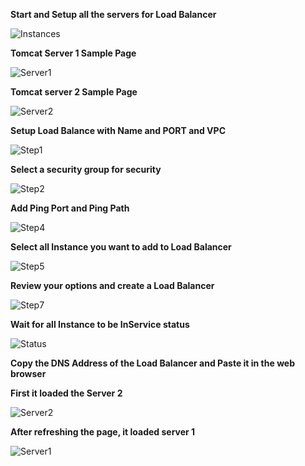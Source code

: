 **Start and Setup all the servers for Load Balancer**

![Instances](https://user-images.githubusercontent.com/37663573/73586603-920abf00-447d-11ea-85ec-31211bbe3d81.png)

**Tomcat Server 1 Sample Page**

![Server1](https://user-images.githubusercontent.com/37663573/73586605-a18a0800-447d-11ea-8a4f-e95008f0d04b.png)

**Tomcat server 2 Sample Page**

![Server2](https://user-images.githubusercontent.com/37663573/73586606-acdd3380-447d-11ea-9301-7599266565d2.png)

**Setup Load Balance with Name and PORT and VPC**

![Step1](https://user-images.githubusercontent.com/37663573/73586609-b8c8f580-447d-11ea-8fdd-34e01d364a48.png)

**Select a security group for security**

![Step2](https://user-images.githubusercontent.com/37663573/73586612-c4b4b780-447d-11ea-83ec-716b46e8d6e8.png)

**Add Ping Port and Ping Path**

![Step4](https://user-images.githubusercontent.com/37663573/73586616-cda58900-447d-11ea-92ce-a256865a5d16.png)

**Select all Instance you want to add to Load Balancer**

![Step5](https://user-images.githubusercontent.com/37663573/73586619-d9914b00-447d-11ea-8de7-800c6f4b575f.png)

**Review your options and create a Load Balancer**

![Step7](https://user-images.githubusercontent.com/37663573/73586621-e31ab300-447d-11ea-9905-b1f291ed58d9.png)

**Wait for all Instance to be InService status**

![Status](https://user-images.githubusercontent.com/37663573/73586623-f62d8300-447d-11ea-9cd0-5d29e38cdeb1.png)

**Copy the DNS Address of the Load Balancer and Paste it in the web browser**

**First it loaded the Server 2**

![Server2](https://user-images.githubusercontent.com/37663573/73586629-08a7bc80-447e-11ea-8e6a-05f3dc1ee0a6.png)

**After refreshing the page, it loaded server 1**

![Server1](https://user-images.githubusercontent.com/37663573/73586630-12312480-447e-11ea-969d-a6757fc1eea4.png)
